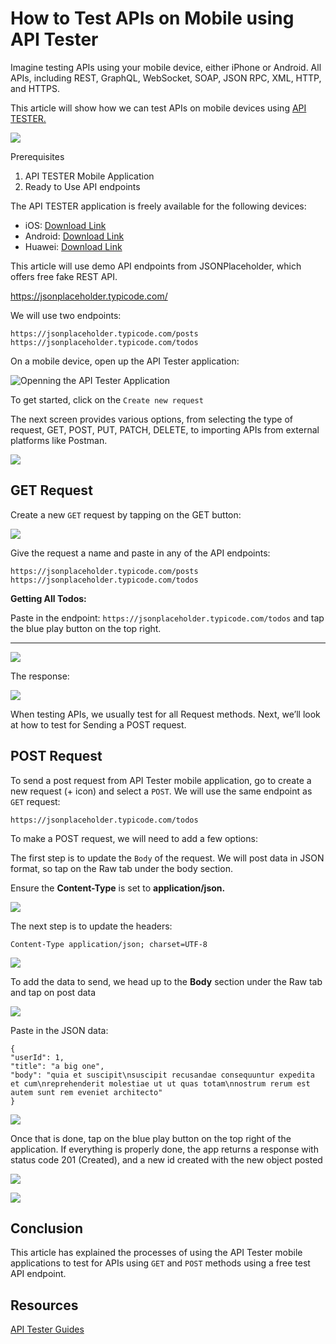 # How to Test APIs on Mobile using API Tester

Imagine testing APIs using your mobile device, either iPhone or Android. All APIs, including REST, GraphQL, WebSocket, SOAP, JSON RPC, XML, HTTP, and HTTPS.

This article will show how we can test APIs on mobile devices using [API TESTER.](https://apitester.org/)

![](https://paper-attachments.dropboxusercontent.com/s_435E77D4839266934A06FAE2824FEB32CD7E7BC76FAD878447FEC5C1D56BE056_1669160776325_image.png)


Prerequisites


1. API TESTER Mobile Application
2. Ready to Use API endpoints

The API TESTER application is freely available for the following devices:


- iOS: [Download Link](https://apps.apple.com/us/app/api-tester-debug-requests/id1575521212)
- Android: [Download Link](https://play.google.com/store/apps/details?id=apitester.org)
- Huawei: [Download Link](https://appgallery.huawei.com/app/C107072573)

This article will use demo API endpoints from JSONPlaceholder, which offers free fake REST API.

https://jsonplaceholder.typicode.com/

We will use two endpoints:


    https://jsonplaceholder.typicode.com/posts
    https://jsonplaceholder.typicode.com/todos

On a mobile device, open up the API Tester application:


![Openning the API Tester Application](https://paper-attachments.dropboxusercontent.com/s_435E77D4839266934A06FAE2824FEB32CD7E7BC76FAD878447FEC5C1D56BE056_1669237388423_file.png)


To get started, click on the `Create new request` 

The next screen provides various options, from selecting the type of request, GET, POST, PUT, PATCH, DELETE, to importing APIs from external platforms like Postman.


![](https://paper-attachments.dropboxusercontent.com/s_435E77D4839266934A06FAE2824FEB32CD7E7BC76FAD878447FEC5C1D56BE056_1669239919448_image10.png)

## GET Request

Create a new `GET` request by tapping on the GET button:


![](https://paper-attachments.dropboxusercontent.com/s_435E77D4839266934A06FAE2824FEB32CD7E7BC76FAD878447FEC5C1D56BE056_1669239958526_image9.png)


Give the request a name and paste in any of the API endpoints:


    https://jsonplaceholder.typicode.com/posts
    https://jsonplaceholder.typicode.com/todos

**Getting All Todos:**

Paste in the endpoint: `https://jsonplaceholder.typicode.com/todos` and tap the blue play button on the top right.
****

![](https://paper-attachments.dropboxusercontent.com/s_435E77D4839266934A06FAE2824FEB32CD7E7BC76FAD878447FEC5C1D56BE056_1669240286256_image4.png)


The response:

![](https://paper-attachments.dropboxusercontent.com/s_435E77D4839266934A06FAE2824FEB32CD7E7BC76FAD878447FEC5C1D56BE056_1669240384497_image3.png)


When testing APIs, we usually test for all Request methods. Next, we’ll look at how to test for Sending a POST request.


## POST Request

To send a post request from API Tester mobile application, go to create a new request (+ icon) and select a `POST`. We will use the same endpoint as `GET` request:

`https://jsonplaceholder.typicode.com/todos`

To make a POST request, we will need to add a few options:

The first step is to update the `Body` of the request. We will post data in JSON format, so tap on the Raw tab under the body section. 

Ensure the **Content-Type** is set to **application/json.**

![](https://paper-attachments.dropboxusercontent.com/s_435E77D4839266934A06FAE2824FEB32CD7E7BC76FAD878447FEC5C1D56BE056_1669638977127_IMG_3926.png)


The next step is to update the headers:


    Content-Type application/json; charset=UTF-8


![](https://paper-attachments.dropboxusercontent.com/s_435E77D4839266934A06FAE2824FEB32CD7E7BC76FAD878447FEC5C1D56BE056_1669638849493_IMG_3925.png)


To add the data to send, we head up to the **Body** section under the Raw tab and tap on post data

![](https://paper-attachments.dropboxusercontent.com/s_435E77D4839266934A06FAE2824FEB32CD7E7BC76FAD878447FEC5C1D56BE056_1669639221569_IMG_3926+1.png)


Paste in the JSON data:


    {
    "userId": 1,
    "title": "a big one",
    "body": "quia et suscipit\nsuscipit recusandae consequuntur expedita et cum\nreprehenderit molestiae ut ut quas totam\nnostrum rerum est autem sunt rem eveniet architecto"
    }
    
![](https://paper-attachments.dropboxusercontent.com/s_435E77D4839266934A06FAE2824FEB32CD7E7BC76FAD878447FEC5C1D56BE056_1669639280294_IMG_3929.png)


Once that is done, tap on the blue play button on the top right of the application.
If everything is properly done, the app returns a response with status code 201 (Created), and a new id created with the new object posted


![](/static/img/pixel.gif)

![](https://paper-attachments.dropboxusercontent.com/s_435E77D4839266934A06FAE2824FEB32CD7E7BC76FAD878447FEC5C1D56BE056_1669639588255_IMG_3930.png)



## Conclusion

This article has explained the processes of using the API Tester mobile applications to test for APIs using `GET` and `POST` methods using a free test API endpoint.


## Resources

[API Tester Guides](https://docs.apitester.org/)
